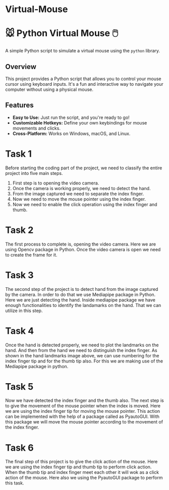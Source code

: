 # Virtual-Mouse
# 🐭 Python Virtual Mouse 🖱️

A simple Python script to simulate a virtual mouse using the `python` library.

## Overview

This project provides a Python script that allows you to control your mouse cursor using keyboard inputs. It's a fun and interactive way to navigate your computer without using a physical mouse.

## Features

- **Easy to Use:** Just run the script, and you're ready to go!
- **Customizable Hotkeys:** Define your own keybindings for mouse movements and clicks.
- **Cross-Platform:** Works on Windows, macOS, and Linux.


# Task 1
Before starting the coding part of the project, we need to classify the entire project into five main steps.
1.	First step is to opening the video camera.
2.	Once the camera is working properly, we need to detect the hand.
3.	From the image captured we need to separate the index finger.
4.	Now we need to move the mouse pointer using the index finger.
5.	Now we need to enable the click operation using the index finger and thumb.

# Task 2
The first process to complete is, opening the video camera. Here we are using Opencv package in Python. Once the video camera is open we need to create the frame for it. 

# Task 3
The second step of the project is to detect hand from the image captured by the camera. In order to do that we use Mediapipe package in Python. Here we are just detecting the hand. Inside mediapipe package we have enough functionalities to identify the landamarks on the hand. That we can utilize in this step.

# Task 4
Once the hand is detected properly, we need to plot the landmarks on the hand. And then from the hand we need to distinguish the index finger. As shown in the hand landmarks image above, we can use numbering for the index finger tip and for the thumb tip also.  For this we are making use of the Mediapipe package in python.

# Task 5
Now we have detected the index finger and the thumb also. The next step is to give the movement of the mouse pointer when the index is moved. Here we are using the index finger tip for moving the mouse pointer. This action can be implemented with the help of a package called as PyautoGUI. With this package we will move the mouse pointer according to the movement of the index finger.
# Task 6
The final step of this project is to give the click action of the mouse. Here we are using the index finger tip and thumb tip to perform click action. When the thumb tip and index finger meet each other it will wok as a click action of the mouse. Here also we using the PyautoGUI package to perform this task.
